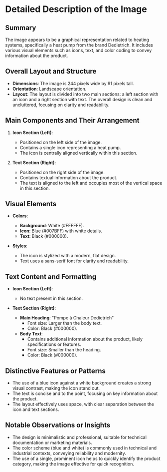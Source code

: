 # Detailed Description of the Image

## Summary
The image appears to be a graphical representation related to heating systems, specifically a heat pump from the brand Dedietrich. It includes various visual elements such as icons, text, and color coding to convey information about the product.

## Overall Layout and Structure
- **Dimensions**: The image is 244 pixels wide by 91 pixels tall.
- **Orientation**: Landscape orientation.
- **Layout**: The layout is divided into two main sections: a left section with an icon and a right section with text. The overall design is clean and uncluttered, focusing on clarity and readability.

## Main Components and Their Arrangement
1. **Icon Section (Left)**:
   - Positioned on the left side of the image.
   - Contains a single icon representing a heat pump.
   - The icon is centrally aligned vertically within this section.

2. **Text Section (Right)**:
   - Positioned on the right side of the image.
   - Contains textual information about the product.
   - The text is aligned to the left and occupies most of the vertical space in this section.

## Visual Elements
- **Colors**:
  - **Background**: White (#FFFFFF).
  - **Icon**: Blue (#007BFF) with white details.
  - **Text**: Black (#000000).

- **Styles**:
  - The icon is stylized with a modern, flat design.
  - Text uses a sans-serif font for clarity and readability.

## Text Content and Formatting
- **Icon Section (Left)**:
  - No text present in this section.

- **Text Section (Right)**:
  - **Main Heading**: "Pompe à Chaleur Dedietrich"
    - Font size: Larger than the body text.
    - Color: Black (#000000).
  - **Body Text**:
    - Contains additional information about the product, likely specifications or features.
    - Font size: Smaller than the heading.
    - Color: Black (#000000).

## Distinctive Features or Patterns
- The use of a blue icon against a white background creates a strong visual contrast, making the icon stand out.
- The text is concise and to the point, focusing on key information about the product.
- The layout effectively uses space, with clear separation between the icon and text sections.

## Notable Observations or Insights
- The design is minimalistic and professional, suitable for technical documentation or marketing materials.
- The color scheme (blue and white) is commonly used in technical and industrial contexts, conveying reliability and modernity.
- The use of a single, prominent icon helps to quickly identify the product category, making the image effective for quick recognition.